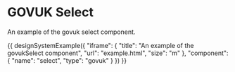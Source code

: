 # GOVUK Select

An example of the govuk select component.

{{ designSystemExample({
"iframe": {
    "title": "An example of the govukSelect component",
    "url": "example.html",
    "size": "m"
},
"component": {
    "name": "select",
    "type": "govuk"
}
}) }}
